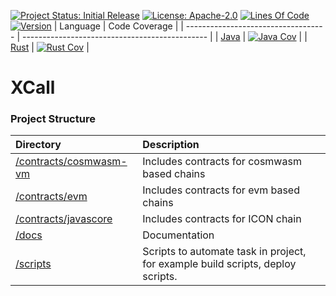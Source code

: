 [![Project Status: Initial Release](https://img.shields.io/badge/repo%20status-active-green.svg?style=flat-square)](https://www.repostatus.org/#active)
[![License: Apache-2.0](https://img.shields.io/github/license/icon-project/xCall.svg?style=flat-square)](https://github.com/icon-project/xCall/blob/main/LICENSE)
[![Lines Of Code](https://img.shields.io/tokei/lines/github/icon-project/xCall?style=flat-square)](https://github.com/icon-project/xCall)
[![Version](https://img.shields.io/github/tag/icon-project/xCall.svg?style=flat-square)](https://github.com/icon-project/xCall)
| Language                            | Code Coverage                                  |
| ----------------------------------- | ---------------------------------------------- |
| [Java](./contracts/javascore)       | [![Java Cov][java-cov-badge]][java-cov-link]   |
| [Rust](./contracts/cosmwasm-vm)     | [![Rust Cov][rust-cov-badge]][rust-cov-link]   |

[java-cov-link]: https://app.codecov.io/gh/icon-project/xCall/tree/main/contracts/javascore
[rust-cov-link]: https://app.codecov.io/gh/icon-project/xCall/tree/main/contracts/cosmwasm-vm
[java-cov-badge]: https://codecov.io/gh/icon-project/xCall/branch/main/graph/badge.svg?token=KWDB59JITE&flag=java
[rust-cov-badge]: https://codecov.io/gh/icon-project/xCall/branch/main/graph/badge.svg?token=KWDB59JITE&flag=rust

# XCall

### Project Structure
| Directory | Description |
|:----------|:------------|
| [/contracts/cosmwasm-vm](./contracts/cosmwasm-vm) | Includes contracts for cosmwasm based chains |
| [/contracts/evm](./contracts/evm) | Includes contracts for evm based chains |
| [/contracts/javascore](./contracts/javascore) | Includes contracts for ICON chain |
| [/docs](./docs) | Documentation |
| [/scripts](./scripts) | Scripts to automate task in project, for example build scripts, deploy scripts. |